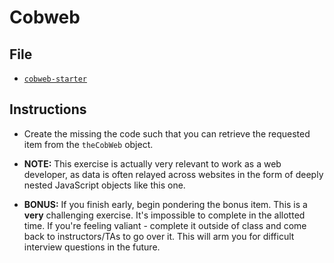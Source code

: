 # Cobweb

## File

- [`cobweb-starter`](Unsolved/cobweb-starter.html)

## Instructions

- Create the missing the code such that you can retrieve the requested item from the `theCobWeb` object.

- **NOTE:** This exercise is actually very relevant to work as a web developer, as data is often relayed across websites in the form of deeply nested JavaScript objects like this one.

- **BONUS:** If you finish early, begin pondering the bonus item. This is a **very** challenging exercise. It's impossible to complete in the allotted time. If you're feeling valiant - complete it outside of class and come back to instructors/TAs to go over it. This will arm you for difficult interview questions in the future.
